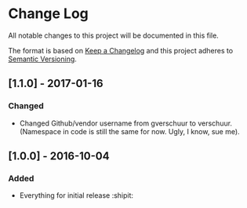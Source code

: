 # Change Log
All notable changes to this project will be documented in this file.

The format is based on [Keep a Changelog](http://keepachangelog.com/) and this project adheres to [Semantic Versioning](http://semver.org/).

## [1.1.0] - 2017-01-16
### Changed
- Changed Github/vendor username from gverschuur to verschuur. (Namespace in code is still the same for now. Ugly, I know, sue me).

## [1.0.0] - 2016-10-04
### Added
- Everything for initial release :shipit: